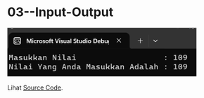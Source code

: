 # 03--Input-Output

<img src="https://github.com/RizkyKhapidsyah/03--Input-Output/blob/master/03--Input-Output/Screenshot/Screenshot%202025-05-04%20155624.png" alt="hasil" target="_blank">

Lihat <a href="https://github.com/RizkyKhapidsyah/03--Input-Output/blob/master/SourceCode.cpp" target="_blank">Source Code</a>.
